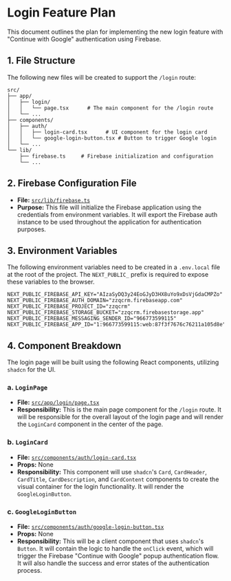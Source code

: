 # Login Feature Plan

This document outlines the plan for implementing the new login feature with "Continue with Google" authentication using Firebase.

## 1. File Structure

The following new files will be created to support the `/login` route:

```
src/
├── app/
│   ├── login/
│   │   └── page.tsx      # The main component for the /login route
│   └── ...
├── components/
│   ├── auth/
│   │   ├── login-card.tsx      # UI component for the login card
│   │   └── google-login-button.tsx # Button to trigger Google login
│   └── ...
└── lib/
    ├── firebase.ts     # Firebase initialization and configuration
    └── ...
```

## 2. Firebase Configuration File

- **File:** [`src/lib/firebase.ts`](src/lib/firebase.ts)
- **Purpose:** This file will initialize the Firebase application using the credentials from environment variables. It will export the Firebase auth instance to be used throughout the application for authentication purposes.

## 3. Environment Variables

The following environment variables need to be created in a `.env.local` file at the root of the project. The `NEXT_PUBLIC_` prefix is required to expose these variables to the browser.

```
NEXT_PUBLIC_FIREBASE_API_KEY="AIzaSyDQ3y24EoGJyD3HX8uYo9xDsVjGdaCMPZo"
NEXT_PUBLIC_FIREBASE_AUTH_DOMAIN="zzqcrm.firebaseapp.com"
NEXT_PUBLIC_FIREBASE_PROJECT_ID="zzqcrm"
NEXT_PUBLIC_FIREBASE_STORAGE_BUCKET="zzqcrm.firebasestorage.app"
NEXT_PUBLIC_FIREBASE_MESSAGING_SENDER_ID="966773599115"
NEXT_PUBLIC_FIREBASE_APP_ID="1:966773599115:web:87f3f7676c76211a105d8e"
```

## 4. Component Breakdown

The login page will be built using the following React components, utilizing `shadcn` for the UI.

### a. `LoginPage`

- **File:** [`src/app/login/page.tsx`](src/app/login/page.tsx)
- **Responsibility:** This is the main page component for the `/login` route. It will be responsible for the overall layout of the login page and will render the `LoginCard` component in the center of the page.

### b. `LoginCard`

- **File:** [`src/components/auth/login-card.tsx`](src/components/auth/login-card.tsx)
- **Props:** None
- **Responsibility:** This component will use `shadcn`'s `Card`, `CardHeader`, `CardTitle`, `CardDescription`, and `CardContent` components to create the visual container for the login functionality. It will render the `GoogleLoginButton`.

### c. `GoogleLoginButton`

- **File:** [`src/components/auth/google-login-button.tsx`](src/components/auth/google-login-button.tsx)
- **Props:** None
- **Responsibility:** This will be a client component that uses `shadcn`'s `Button`. It will contain the logic to handle the `onClick` event, which will trigger the Firebase "Continue with Google" popup authentication flow. It will also handle the success and error states of the authentication process.
